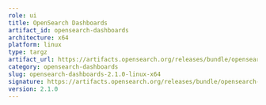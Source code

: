 ```yaml
---
role: ui
title: OpenSearch Dashboards
artifact_id: opensearch-dashboards
architecture: x64
platform: linux
type: targz
artifact_url: https://artifacts.opensearch.org/releases/bundle/opensearch-dashboards/2.1.0/opensearch-dashboards-2.1.0-linux-x64.tar.gz
category: opensearch-dashboards
slug: opensearch-dashboards-2.1.0-linux-x64
signature: https://artifacts.opensearch.org/releases/bundle/opensearch-dashboards/2.1.0/opensearch-dashboards-2.1.0-linux-x64.tar.gz.sig
version: 2.1.0
---
```


